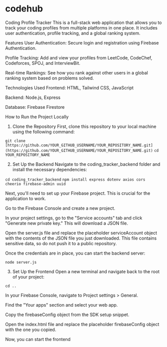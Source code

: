 # codehub
Coding Profile Tracker
This is a full-stack web application that allows you to track your coding profiles from multiple platforms in one place. It includes user authentication, profile tracking, and a global ranking system.

Features
User Authentication: Secure login and registration using Firebase Authentication.

Profile Tracking: Add and view your profiles from LeetCode, CodeChef, Codeforces, SPOJ, and InterviewBit.

Real-time Rankings: See how you rank against other users in a global ranking system based on problems solved.

Technologies Used
Frontend: HTML, Tailwind CSS, JavaScript

Backend: Node.js, Express

Database: Firebase Firestore

How to Run the Project Locally
1. Clone the Repository
First, clone this repository to your local machine using the following command:

```git clone [https://github.com/YOUR_GITHUB_USERNAME/YOUR_REPOSITORY_NAME.git](https://github.com/YOUR_GITHUB_USERNAME/YOUR_REPOSITORY_NAME.git)```
```cd YOUR_REPOSITORY_NAME```

2. Set Up the Backend
Navigate to the coding_tracker_backend folder and install the necessary dependencies:

```cd coding_tracker_backend```
```npm install express dotenv axios cors cheerio firebase-admin uuid```

Next, you'll need to set up your Firebase project. This is crucial for the application to work.

Go to the Firebase Console and create a new project.

In your project settings, go to the "Service accounts" tab and click "Generate new private key." This will download a JSON file.

Open the server.js file and replace the placeholder serviceAccount object with the contents of the JSON file you just downloaded. This file contains sensitive data, so do not push it to a public repository.

Once the credentials are in place, you can start the backend server:

```node server.js```

3. Set Up the Frontend
Open a new terminal and navigate back to the root of your project:

```cd ..```

In your Firebase Console, navigate to Project settings > General.

Find the "Your apps" section and select your web app.

Copy the firebaseConfig object from the SDK setup snippet.

Open the index.html file and replace the placeholder firebaseConfig object with the one you copied.

Now, you can start the frontend 
